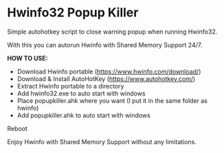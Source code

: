 # Hwinfo32 Popup Killer
Simple autohotkey script to close warning popup when running Hwinfo32. 

With this you can autorun Hwinfo with Shared Memory Support 24/7.

**HOW TO USE:**

- Download Hwinfo portable (https://www.hwinfo.com/download/)
- Download & Install AutoHotKey (https://www.autohotkey.com/)
- Extract Hwinfo portable to a directory
- Add hwinfo32.exe to auto start with windows
- Place popupkiller.ahk where you want (I put it in the same folder as hwinfo)
- Add popupkiller.ahk to auto start with windows

Reboot

Enjoy Hwinfo with Shared Memory Support without any limitations.
